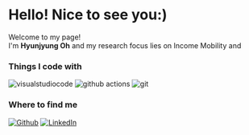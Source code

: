 <h1> Hello! Nice to see you:) </h1>

<p>Welcome to my page! </br> I'm <b>Hyunjyung Oh</b> and my research focus lies on Income Mobility and  </p>
<h3>Things I code with</h3>
<p>
<img alt="visualstudiocode" src="https://img.shields.io/badge/-visualstudiocode-F007ACC?style=flat-square&logo=visualstudiocode&logoColor=white" />  
<img alt="github actions" src="https://img.shields.io/badge/-Github_Actions-2088FF?style=flat-square&logo=github-actions&logoColor=white" />
<img alt="git" src="https://img.shields.io/badge/-Git-F05032?style=flat-square&logo=git&logoColor=white" />  
</p> 

<h3>Where to find me</h3>
<p><a href="https://github.com/HyunjyungOh" target="_blank"><img alt="Github" src="https://img.shields.io/badge/GitHub-%2312100E.svg?&style=for-the-badge&logo=Github&logoColor=white" /></a> <a href="https://www.linkedin.com/in/hyunjyung-oh-367507156" target="_blank"><img alt="LinkedIn" src="https://img.shields.io/badge/linkedin-%230077B5.svg?&style=for-the-badge&logo=linkedin&logoColor=white" /></a> 
</p>
